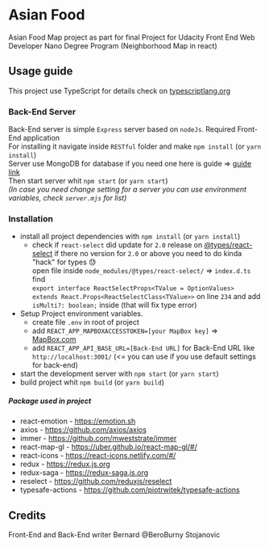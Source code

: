 # Asian Food
Asian Food Map project as part for final Project for Udacity Front End Web Developer Nano Degree Program
(Neighborhood Map in react)

## Usage guide
This project use TypeScript for details check on [typescriptlang.org](https://www.typescriptlang.org)

### Back-End Server
Back-End server is simple `Express` server based on `nodeJs`. Required Front-End application  
For installing it navigate inside `RESTful` folder and make `npm install` (or `yarn install`)  
Server use MongoDB for database if you need one here is guide => [guide link](https://docs.mongodb.com/manual/installation/)  
Then start server whit `npm start` (or `yarn start`)  
_(In case you need change setting for a server you can use environment variables, check `server.mjs` for list)_

### Installation
* install all project dependencies with `npm install` (or `yarn install`)
  * check if `react-select` did update for `2.0` release on [@types/react-select](https://www.npmjs.com/package/@types/react-select) if there no version for `2.0` or above you need to do kinda "hack" for types :sweat:  
  open file inside `node_modules/@types/react-select/` => `index.d.ts` find  
  `export interface ReactSelectProps<TValue = OptionValues> extends React.Props<ReactSelectClass<TValue>>`
  on line `234` and add `isMulti?: boolean;` inside (that will fix type error)
* Setup Project environment variables.
  * create file `.env` in root of project
  * add `REACT_APP_MAPBOXACCESSTOKEN=[your MapBox key]` => [MapBox.com](https://www.mapbox.com/maps/)
  * add `REACT_APP_API_BASE_URL=[Back-End URL]` for Back-End URL like `http://localhost:3001/` (<= you can use if you use default settings for back-end)
* start the development server with `npm start` (or `yarn start`)
* build project whit `npm build` (or `yarn build`)
  
  
##### Package used in project
* react-emotion - https://emotion.sh
* axios - https://github.com/axios/axios
* immer - https://github.com/mweststrate/immer
* react-map-gl - https://uber.github.io/react-map-gl/#/
* react-icons - https://react-icons.netlify.com/#/
* redux - https://redux.js.org
* redux-saga - https://redux-saga.js.org
* reselect - https://github.com/reduxjs/reselect
* typesafe-actions - https://github.com/piotrwitek/typesafe-actions

## Credits
Front-End and Back-End writer Bernard @BeroBurny Stojanovic
